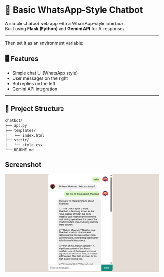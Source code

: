 # 💬 Basic WhatsApp-Style Chatbot

A simple chatbot web app with a WhatsApp-style interface.  
Built using **Flask (Python)** and **Gemini API** for AI responses.

---



Then set it as an environment variable:


## 🖥️ Features

* Simple chat UI (WhatsApp style)  
* User messages on the right  
* Bot replies on the left  
* Gemini API integration

---

## 📂 Project Structure

```
chatbot/
├── app.py
├── templates/
│   └── index.html
├── static/
│   └── style.css
└── README.md
```
## Screenshot

![User Interface](static/bot.png)
